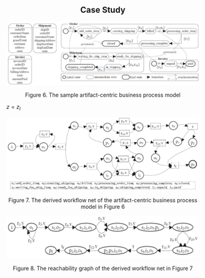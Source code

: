 ## <center>**Case Study**</center>
![figure6](https://github.com/GuoshengKang/BS-APM/blob/master/images/figure6.png)
<center>Figure 6. The sample artifact-centric business process model</center>

$z=z_l$

![figure7](https://github.com/GuoshengKang/BS-APM/blob/master/images/figure7.png)
<center>Figure 7. The derived workflow net of the artifact-centric business process model in Figure 6</center>

![figure8](https://github.com/GuoshengKang/BS-APM/blob/master/images/figure8.png)
<center>Figure 8. The reachability graph of the derived workflow net in Figure 7</center>
